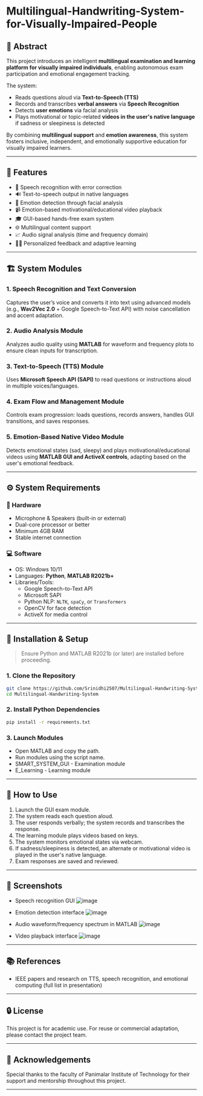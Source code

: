 # Multilingual-Handwriting-System-for-Visually-Impaired-People

## 🧠 Abstract

This project introduces an intelligent **multilingual examination and learning platform for visually impaired individuals**, enabling autonomous exam participation and emotional engagement tracking.

The system:
- Reads questions aloud via **Text-to-Speech (TTS)**
- Records and transcribes **verbal answers** via **Speech Recognition**
- Detects **user emotions** via facial analysis
- Plays motivational or topic-related **videos in the user's native language** if sadness or sleepiness is detected

By combining **multilingual support** and **emotion awareness**, this system fosters inclusive, independent, and emotionally supportive education for visually impaired learners.

---

## 🚀 Features

- 🎤 Speech recognition with error correction
- 🔊 Text-to-speech output in native languages
- 🧠 Emotion detection through facial analysis
- 📹 Emotion-based motivational/educational video playback
- 🎓 GUI-based hands-free exam system
- 🌐 Multilingual content support
- 📈 Audio signal analysis (time and frequency domain)
- 👩‍🏫 Personalized feedback and adaptive learning

---

## 🏗️ System Modules

### 1. Speech Recognition and Text Conversion
Captures the user’s voice and converts it into text using advanced models (e.g., **Wav2Vec 2.0** + Google Speech-to-Text API) with noise cancellation and accent adaptation.

### 2. Audio Analysis Module
Analyzes audio quality using **MATLAB** for waveform and frequency plots to ensure clean inputs for transcription.

### 3. Text-to-Speech (TTS) Module
Uses **Microsoft Speech API (SAPI)** to read questions or instructions aloud in multiple voices/languages.

### 4. Exam Flow and Management Module
Controls exam progression: loads questions, records answers, handles GUI transitions, and saves responses.

### 5. Emotion-Based Native Video Module
Detects emotional states (sad, sleepy) and plays motivational/educational videos using **MATLAB GUI and ActiveX controls**, adapting based on the user's emotional feedback.

---

## ⚙️ System Requirements

### 🔧 Hardware
- Microphone & Speakers (built-in or external)
- Dual-core processor or better
- Minimum 4GB RAM
- Stable internet connection

### 💻 Software
- OS: Windows 10/11
- Languages: **Python**, **MATLAB R2021b+**
- Libraries/Tools:
  - Google Speech-to-Text API
  - Microsoft SAPI
  - Python NLP: `NLTK`, `spaCy`, or `Transformers`
  - OpenCV for face detection
  - ActiveX for media control

---

## 🔧 Installation & Setup

> Ensure Python and MATLAB R2021b (or later) are installed before proceeding.

### 1. Clone the Repository
```bash
git clone https://github.com/Srinidhi2507/Multilingual-Handwriting-System.git
cd Multilingual-Handwriting-System
```

### 2. Install Python Dependencies
```bash
pip install -r requirements.txt
```

### 3. Launch Modules
- Open MATLAB and copy the path.
- Run modules using the script name.
- SMART_SYSTEM_GUI - Examination module
- E_Learning - Learning module

---

## 🧪 How to Use

1. Launch the GUI exam module.
2. The system reads each question aloud.
3. The user responds verbally; the system records and transcribes the response.
4. The learning module plays videos based on keys.
5. The system monitors emotional states via webcam.
6. If sadness/sleepiness is detected, an alternate or motivational video is played in the user's native language.
7. Exam responses are saved and reviewed.

---

## 📸 Screenshots


- Speech recognition GUI
  ![image](https://github.com/user-attachments/assets/28f25606-f774-4bdc-83ae-14908d485968)

- Emotion detection interface
  ![image](https://github.com/user-attachments/assets/fe3eed04-986d-4a19-83a6-0d0763fc57aa)

- Audio waveform/frequency spectrum in MATLAB
  ![image](https://github.com/user-attachments/assets/9e5f754b-ff21-4440-ac2d-840a0be8b6bd)

- Video playback interface
  ![image](https://github.com/user-attachments/assets/fd897596-2310-446e-8f1c-960d6aa8d246)


---

## 📚 References

- IEEE papers and research on TTS, speech recognition, and emotional computing (full list in presentation)

---

## 🔒 License

This project is for academic use. For reuse or commercial adaptation, please contact the project team.

---

## 🌟 Acknowledgements

Special thanks to the faculty of Panimalar Institute of Technology for their support and mentorship throughout this project.

---
